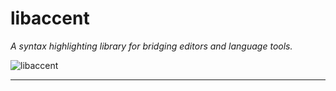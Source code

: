
# libaccent

_A syntax highlighting library for bridging editors and language tools._

![libaccent](https://cdn2.arqadium.com/f/48f0b6f842104301a0713d17544626b5/unknown.jpg)

-----

